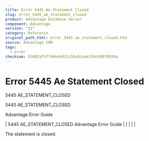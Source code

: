 ```yaml
---
title: Error 5445 Ae Statement Closed
slug: error_5445_ae_statement_closed
product: Advantage Database Server
component: Advantage
version: "12"
category: Reference
original_path_html: error_5445_ae_statement_closed.htm
source: Advantage CHM
tags:
  - error
checksum: 91092a75f740e4e813c5bc6cea4156c099f8934a
---
```


# Error 5445 Ae Statement Closed

5445 AE\_STATEMENT\_CLOSED

5445 AE\_STATEMENT\_CLOSED

Advantage Error Guide

| 5445 AE\_STATEMENT\_CLOSED  Advantage Error Guide |  |  |  |  |

The statement is closed.
